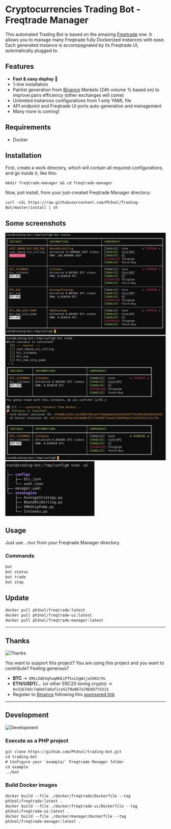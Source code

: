 # Cryptocurrencies Trading Bot - Freqtrade Manager

This automated Trading Bot is based on the amazing [Freqtrade](https://www.freqtrade.io/en/latest/) one.
It allows you to manage many Freqtrade fully Dockerized instances with ease.
Each generated instance is accompagnated by its Freqtrade UI, automatically plugged to.

## Features

* **Fast & easy deploy** 🚀
* 1-line installation
* Pairlist generation from [Binance](https://www.binance.com/fr/register?ref=69525434) Markets (24h volume % based on) to improve pairs efficiency (other exchanges will come)
* Unlimited instances configurations from 1 only YAML file
* API endpoint and Freqtrade UI ports auto-generation and management
* Many more is coming!

## Requirements

* Docker

## Installation

First, create a work directory, which will contain all required configurations, and go inside it, like this:

```
mkdir freqtrade-manager && cd freqtrade-manager
```

Now, just install, from your just-created Freqtrade Manager directory:

```
curl -sSL https://raw.githubusercontent.com/Ph3nol/Trading-Bot/master/install | sh
```

## Some screenshots

<img src="resources/screenshots/manager-status.jpg" width="600" height="auto">

<img src="resources/screenshots/manager-trade.jpg" width="600" height="auto">

<img src="resources/screenshots/manager-config-tree.jpg" width="280" height="auto">

## Usage

Just use `./bot` from your Freqtrade Manager directory.

### Commands

```
bot
bot status
bot trade
bot stop
```

## Update

```
docker pull ph3nol/freqtrade:latest
docker pull ph3nol/freqtrade-ui:latest
docker pull ph3nol/freqtrade-manager:latest
```

---

## Thanks

![Thanks](https://media.giphy.com/media/PoImMjCPa8QaiBWJd0/giphy.gif)

You want to support this project?
You are using this project and you want to contribute?
Feeling generous?

* **BTC** -> `1MksZdEXqFwqNhEiPT5sLhgWijuCH42r9c`
* **ETH/USDT/..**. (or other ERC20 loving crypto) -> `0x3167ddc7a6b47a0af1ce5270e067a70b997fd313`
* Register to [Binance](https://www.binance.com/fr/register?ref=69525434) following this [sponsored link](https://www.binance.com/fr/register?ref=69525434)

---

## Development

![Development](https://media.giphy.com/media/fQZX2aoRC1Tqw/giphy.gif)

### Execute as a PHP project

```
git clone https://github.com/Ph3nol/trading-bot.git
cd trading-bot
# Configure your `example/` Freqtrade Manager folder
cd example
../bot
```

### Build Docker images

```
docker build --file ./docker/freqtrade/Dockerfile --tag ph3nol/freqtrade:latest .
docker build --file ./docker/freqtrade-ui/Dockerfile --tag ph3nol/freqtrade-ui:latest .
docker build --file ./docker/manager/Dockerfile --tag ph3nol/freqtrade-manager:latest .
```
